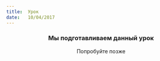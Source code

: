 ```yaml
---
title:  Урок
date:   10/04/2017
---
```


### <center>Мы подготавливаем данный урок</center>
<center>Попробуйте позже</center>